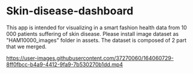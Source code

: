 # Skin-disease-dashboard
This app is intended for visualizing in a smart fashion health data from 10 000 patients suffering of skin disease.
Please install image dataset as "HAM10000_images" folder in assets. The dataset is composed of 2 part that we merged. 






https://user-images.githubusercontent.com/37270060/164060729-8ff0fbcc-b4a9-4412-9fa9-7b530270b1dd.mp4

